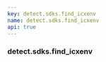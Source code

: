 ```yaml
---
key: detect.sdks.find_icxenv
name: detect.sdks.find_icxenv
api: true
---
```


### detect.sdks.find_icxenv

